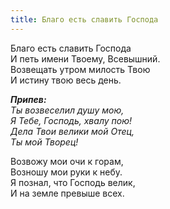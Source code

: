 ```yaml
---
title: Благо есть славить Господа
---
```


Благо есть славить Господа  
И петь имени Твоему, Всевышний.  
Возвещать утром милость Твою  
И истину твою весь день.

*__Припев:__  
Ты возвеселил душу мою,  
Я Тебе, Господь, хвалу пою!  
Дела Твои велики мой Отец,  
Ты мой Творец!*

Возвожу мои очи к горам,  
Возношу мои руки к небу.  
Я познал, что Господь велик,  
И на земле превыше всех.
